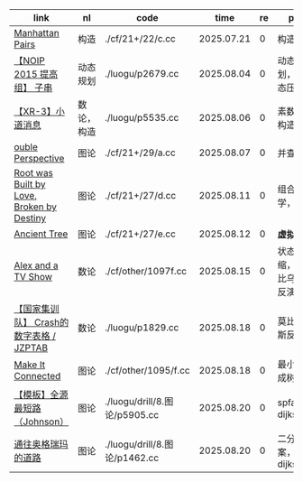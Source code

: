 | link                                                                                       | nl         | code                          | time       | re | pt                     |
|--------------------------------------------------------------------------------------------|------------|-------------------------------|------------|----|------------------------|
| [Manhattan Pairs](https://codeforces.com/contest/2122/problem/C)                           | 构造       | ./cf/21+/22/c.cc              | 2025.07.21 | 0  | 构造                   |
| [【NOIP 2015 提高组】 子串](https://www.luogu.com.cn/problem/P2679)                        | 动态规划   | ./luogu/p2679.cc              | 2025.08.04 | 0  | 动态规划，状态压缩     |
| [【XR-3】小道消息](https://www.luogu.com.cn/problem/P5535)                                 | 数论，构造 | ./luogu/p5535.cc              | 2025.08.06 | 0  | 素数，构造             |
| [ouble Perspective](https://codeforces.com/contest/2129/problem/A)                         | 图论       | ./cf/21+/29/a.cc              | 2025.08.07 | 0  | 并查集                 |
| [Root was Built by Love, Broken by Destiny](https://codeforces.com/contest/2127/problem/D) | 图论       | ./cf/21+/27/d.cc              | 2025.08.11 | 0  | 组合数学，树           |
| [Ancient Tree](https://codeforces.com/contest/2127/problem/E)                              | 图论       | ./cf/21+/27/e.cc              | 2025.08.12 | 0  | **虚拟树**             |
| [Alex and a TV Show](https://codeforces.com/contest/1097/problem/F)                        | 数论       | ./cf/other/1097f.cc           | 2025.08.15 | 0  | 状态压缩，莫比乌斯反演 |
| [【国家集训队】 Crash的数字表格 / JZPTAB](https://www.luogu.com.cn/problem/P1829)          | 数论       | ./luogu/p1829.cc              | 2025.08.18 | 0  | 莫比乌斯反演           |
| [Make It Connected](https://codeforces.com/contest/1095/problem/F)                         | 图论       | ./cf/other/1095/f.cc          | 2025.08.18 | 0  | 最小生成树             |
| [【模板】全源最短路（Johnson）](https://www.luogu.com.cn/problem/P5905)                    | 图论       | ./luogu/drill/8.图论/p5905.cc | 2025.08.20 | 0  | spfa，dijkstra         |
| [通往奥格瑞玛的道路](https://www.luogu.com.cn/problem/P1462)                               | 图论       | ./luogu/drill/8.图论/p1462.cc | 2025.08.20 | 0  | 二分答案，dijkstra     |
